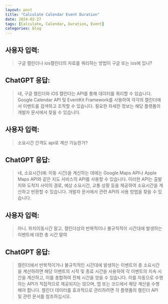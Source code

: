 ```yaml
---
layout: post
title: "Calculate Calendar Event Duration"
date: 2024-02-27
tags: [Calculate, Calendar, Duration, Event]
categories: blog
---
```


## 사용자 입력:
> 구글 캘린더나 ios캘린더의 자료를 쿼리하는 방법이 구글 또는 ios에 있나?

## ChatGPT 응답:
> 네, 구글 캘린더와 iOS 캘린더는 API를 통해 데이터를 쿼리할 수 있습니다. Google Calendar API 및 EventKit Framework를 사용하여 각각의 캘린더에서 이벤트를 검색하고 조작할 수 있습니다. 필요한 자세한 정보는 해당 플랫폼의 개발자 문서에서 찾을 수 있습니다.

## 사용자 입력:
> 소요시간 간격도 api로 계산 가능한가?

## ChatGPT 응답:
> 네, 소요시간(예: 이동 시간)을 계산하는 데에는 Google Maps API나 Apple Maps API와 같은 지도 서비스의 API를 사용할 수 있습니다. 이러한 API는 출발지와 도착지 사이의 경로, 예상 소요시간, 교통 상황 등을 제공하여 소요시간을 계산하고 반환할 수 있습니다. 개발자 문서에서 관련 API의 사용 방법을 찾을 수 있습니다.

## 사용자 입력:
> 아니. 위치이동시간 말고, 캘린더상의 반복적이나 불규칙적이 시간대에 발생하는 이벤트에 대한 총 시간 말여

## ChatGPT 응답:
> 캘린더에서 반복적이거나 불규칙적인 시간대에 발생하는 이벤트의 총 소요시간을 계산하려면 해당 이벤트의 시작 및 종료 시간을 사용하여 각 이벤트의 지속 시간을 계산하고, 이를 총합하여 전체 시간을 얻을 수 있습니다. 이를 자동으로 수행하는 API가 직접적으로 제공되지는 않으며, 앱 또는 코드에서 해당 계산을 수행해야 합니다. 캘린더 데이터를 효과적으로 관리하려면 각 플랫폼의 캘린더 API 및 관련 문서를 참조하십시오.

